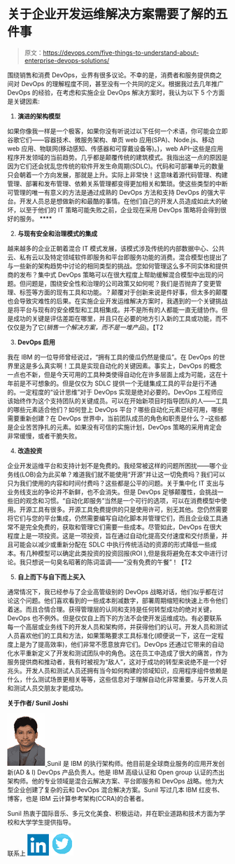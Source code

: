 # 关于企业开发运维解决方案需要了解的五件事

> 原文：<https://devops.com/five-things-to-understand-about-enterprise-devops-solutions/>

围绕销售和消费 DevOps，业界有很多议论。不幸的是，消费者和服务提供商之间对 DevOps 的理解程度不同，甚至没有一个共同的定义。根据我过去几年推广 DevOps 的经验，在考虑和实施企业 DevOps 解决方案时，我认为以下 5 个方面是关键因素:

1.  **演进的架构模型**

如果你像我一样是一个极客，如果你没有听说过以下任何一个术语，你可能会立即谷歌它们——容器技术、微服务架构、单页 web 应用(SPA)、Node.js、移动 web 应用、物联网(移动感知、传感器和可穿戴设备等)。)，web API–这些是应用程序开发领域的当前趋势。几乎都是颠覆传统的建筑模式。我指出这一点的原因是因为它们还会扰乱您传统的软件开发生命周期(SDLC)。代码和可部署单元的数量只会朝着一个方向发展，那就是上升。实际上非常快！这意味着源代码管理、构建管理、部署和发布管理、依赖关系管理都变得更加相关和繁琐。使这些类型的中断可管理的唯一有意义的方法是通过成熟的 DevOps 方法和支持 DevOps 的强大平台。开发人员总是想做新的和最酷的事情。在他们自己的开发人员造成如此大的破坏，以至于他们的 IT 策略可能失败之前，企业现在采用 DevOps 策略将会得到很好的服务。 ****

2.  **与现有安全和治理模式的集成**

越来越多的企业正朝着混合 IT 模式发展，该模式涉及传统的内部数据中心、公共云、私有云以及特定领域软件即服务和平台即服务功能的消费。混合模型也提出了与一些新的架构趋势中讨论的相同类型的挑战。您如何管理这么多不同实体和提供商的发布？集中式 DevOps 策略可以在很大程度上帮助缓解混合模型中出现的问题。但问题是，围绕安全性和治理的公司政策又如何呢？我们是否抛弃了变更管理、标签等方面的现有工具和功能。？颠覆对于创新来说是件好事，但太多的颠覆也会导致灾难性的后果。在实施企业开发运维解决方案时，我遇到的一个关键挑战是将平台与现有的安全模型和工具相集成。并不是所有的人都能一直无缝协作。但是成功的关键是评估差距在哪里，并且只在必要的地方引入新的工具或功能，而不仅仅是为了它(*销售一个解决方案，而不是一堆产品*)。【T2

3.  **DevOps 启用**

我在 IBM 的一位导师曾经说过，“拥有工具的傻瓜仍然是傻瓜”。在 DevOps 的世界里这是多么真实啊！工具是实现自动化的关键因素。事实上，DevOps 的概念一点也不新，但是今天可用的工具种类使得自动化在许多层面上成为可能，这在十年前是不可想象的。但是仅仅为 SDLC 提供一个无缝集成工具的平台是行不通的。一定程度的“设计思维”对于 DevOps 实现是绝对必要的。DevOps 工程师应该始终作为这个支持团队的关键成员。可以在开始新项目时指导团队的人——工具的哪些元素适合他们？如何登上 DevOps 平台？哪些自动化元素已经可用，哪些需要重新创建？在 DevOps 世界中，当前团队成员的角色和职责是什么？–这些都是企业苦苦挣扎的元素。如果没有可信的实施计划，DevOps 策略的采用肯定会非常缓慢，或者干脆失败。

4.  **改造投资**

企业开发运维平台和支持计划不是免费的。我经常被这样的问题所困扰——哪个业务线(LOB)会为此买单？难道我们就不能使用“开源”并让这一切免费吗？我们可以只为我们使用的内容和时间付费吗？这些都是公平的问题。关于集中化 IT 支出与业务线支出的争论并不新鲜，也不会消失。但是 DevOps 足够颠覆性，会挑战一些旧的观念和习惯。“自动化即服务”当然是一个可行的选项，可以在消费模型中使用。开源工具有很多。开源工具免费提供的只是使用许可，别无其他。您仍然需要将它们与您的平台集成，仍然需要编写自动化脚本并管理它们，而且企业级工具通常不是完全免费的，获取和管理它们需要一些成本。尽管如此，DevOps 在很大程度上是一项投资。这是一项投资，旨在通过自动化提高交付速度和交付质量，并且可能会以减少或重新分配在 SDLC 中执行传统活动的资源的形式降低一些成本。有几种模型可以确定此类投资的投资回报(ROI ),但是我将避免在本文中进行讨论。我只想说一句臭名昭著的陈词滥调——“没有免费的午餐”！【T2

5.  **自上而下与自下而上买入**

通常情况下，我已经参与了企业高管级别的 DevOps 战略对话，他们似乎都在讨论这个问题。他们喜欢看到的一些成本削减数字，部署周期缩短和快速上市令他们着迷。而且合情合理。获得管理层的认同和支持是任何转型成功的绝对关键，DevOps 也不例外。但是仅仅自上而下的方法不会使开发运维成功。有必要联系每一个高层或业务线下的开发人员和架构师，并获得他们的认可。开发人员和测试人员喜欢他们的工具和方法，如果策略要求工具标准化(顺便说一下，这在一定程度上是为了提高效率)，他们非常不愿意放弃它们。DevOps 还通过它带来的自动化水平重新定义了开发和测试团队中的角色。这在员工中造成了很大的痛苦，作为服务提供商和推动者，我有时被视为“敌人”，这对于成功的转型来说绝不是一个好兆头。开发人员和测试人员还拥有当今如何构建的领域知识，应用程序组件依赖是什么，什么测试场景更相关等等，这些信息对于理解自动化非常重要。与开发人员和测试人员交朋友才能成功。

**关于作者/ Sunil Joshi**

[![Sunil Joshi](img/3e0509d87ba6fe486ef39caa3605fcfa.png) ](https://devops.com/wp-content/uploads/2015/07/Sunil-Joshi.png) Sunil 是 IBM 的执行架构师。他目前是全球商业服务的应用开发创新(AD & I) DevOps 产品负责人。他是 IBM 高级认证和 Open group 认证的杰出架构师。他的专业领域是混合云解决方案、平台即服务和 DevOps 战略。他为大型企业创建了复杂的云和 DevOps 混合解决方案。Sunil 写过几本 IBM 红皮书、博客，也是 IBM 云计算参考架构(CCRA)的合著者。

Sunil 热衷于国际音乐、多元文化美食、积极运动，并在职业道路和技术方面为学校和大学学生提供指导。

联系上 [![linkedin](img/456db676b88f9564e5cdc9b2caf9a833.png)](https://www.linkedin.com/pub/sunil-joshi/0/24b/224/en) [ ![twitter](img/461b7b316da6107c5e5467b56d32e217.png)](https://twitter.com/suniljoshi100)